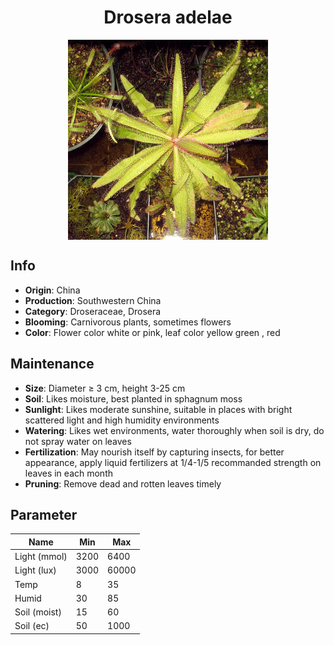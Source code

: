 <h1 align='center'>Drosera adelae</h1>
<p align="center">
    <img 
        align='center'
        width='320'
        src="../images/drosera adelae.png" 
        alt='Drosera adelae' />
</p>

## Info

 - **Origin**: China
 - **Production**: Southwestern China
 - **Category**: Droseraceae, Drosera
 - **Blooming**: Carnivorous plants, sometimes flowers
 - **Color**: Flower color white or pink, leaf color yellow green , red

## Maintenance

 - **Size**: Diameter ≥ 3 cm, height 3-25 cm
 - **Soil**: Likes moisture, best planted in sphagnum moss
 - **Sunlight**: Likes moderate sunshine, suitable in places with bright scattered light and high humidity environments
 - **Watering**: Likes wet environments, water thoroughly when soil is dry, do not spray water on leaves
 - **Fertilization**: May nourish itself by capturing insects, for better appearance, apply liquid fertilizers at 1/4-1/5 recommanded strength on leaves in each month
 - **Pruning**: Remove dead and rotten leaves timely

## Parameter

| Name         | Min  | Max   |
|--------------|------|-------|
| Light (mmol) | 3200 | 6400  |
| Light (lux)  | 3000 | 60000 |
| Temp         | 8    | 35    |
| Humid        | 30   | 85    |
| Soil (moist) | 15   | 60    |
| Soil (ec)    | 50  | 1000  |